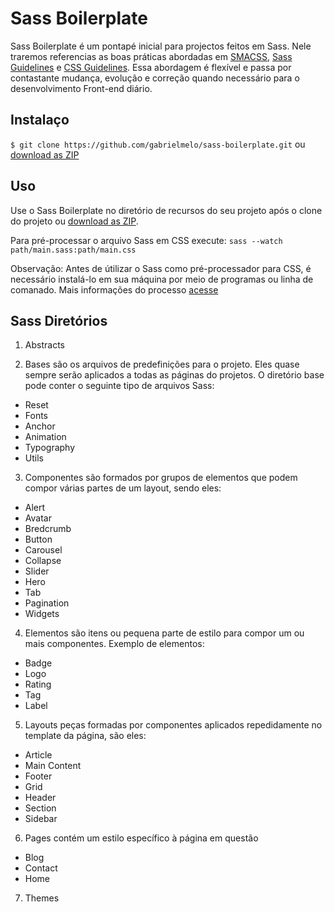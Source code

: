# Sass Boilerplate

Sass Boilerplate é um pontapé inicial para projectos feitos em Sass. Nele traremos referencias as boas práticas abordadas em [SMACSS](https://smacss.com), [Sass Guidelines](https://sass-guidelin.es) e [CSS Guidelines](http://cssguidelin.es). Essa abordagem é flexível e passa por contastante mudança, evolução e correção quando necessário para o desenvolvimento Front-end diário.


## Instalaço

```$ git clone https://github.com/gabrielmelo/sass-boilerplate.git``` ou [download as ZIP](https://github.com/gabrielmelo/sass-boilerplate/archive/master.zip)

## Uso

Use o Sass Boilerplate no diretório de recursos do seu projeto após o clone do projeto ou [download as ZIP](https://github.com/gabrielmelo/sass-boilerplate/archive/master.zip).

Para pré-processar o arquivo Sass em CSS execute: ``` sass --watch path/main.sass:path/main.css ```

Observação: Antes de útilizar o Sass como pré-processador para CSS, é necessário instalá-lo em sua máquina por meio de programas ou linha de comanado. Mais informações do processo [acesse](http://sass-lang.com/install)

## Sass Diretórios
1. Abstracts

2. Bases são os arquivos de predefinições para o projeto. Eles quase sempre serão aplicados a todas as páginas do projetos. O diretório base pode conter o seguinte tipo de arquivos Sass:

  - Reset
  - Fonts
  - Anchor
  - Animation
  - Typography
  - Utils

3. Componentes são formados por grupos de elementos que podem compor várias partes de um layout, sendo eles:

  - Alert
  - Avatar
  - Bredcrumb
  - Button
  - Carousel
  - Collapse
  - Slider
  - Hero
  - Tab
  - Pagination
  - Widgets

4. Elementos são itens ou pequena parte de estilo para compor um ou mais componentes. Exemplo de elementos:
  - Badge
  - Logo
  - Rating
  - Tag
  - Label

5. Layouts peças formadas por componentes aplicados repedidamente no template da página, são eles:
  - Article
  - Main Content
  - Footer
  - Grid
  - Header
  - Section
  - Sidebar

6. Pages contém um estilo específico à página em questão
  - Blog
  - Contact
  - Home

7. Themes
